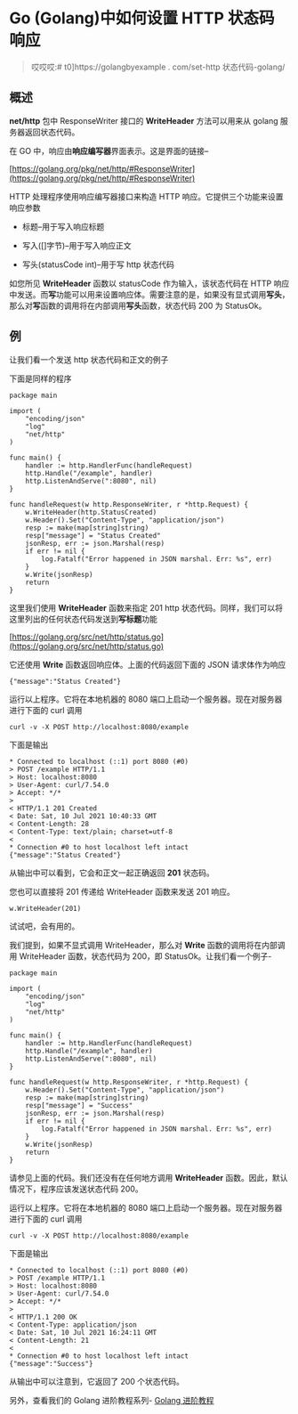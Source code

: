# Go (Golang)中如何设置 HTTP 状态码响应

> 哎哎哎:# t0]https://golangbyexample . com/set-http 状态代码-golang/

## **概述**

**net/http** 包中 ResponseWriter 接口的 **WriteHeader** 方法可以用来从 golang 服务器返回状态代码。

在 GO 中，响应由**响应编写器**界面表示。这是界面的链接–

[https://golang.org/pkg/net/http/#ResponseWriter](https://golang.org/pkg/net/http/#ResponseWriter)

HTTP 处理程序使用响应编写器接口来构造 HTTP 响应。它提供三个功能来设置响应参数

*   标题–用于写入响应标题

*   写入([]字节)–用于写入响应正文

*   写头(statusCode int)–用于写 http 状态代码

如您所见 **WriteHeader** 函数以 statusCode 作为输入，该状态代码在 HTTP 响应中发送。而**写**功能可以用来设置响应体。需要注意的是，如果没有显式调用**写头**，那么对**写**函数的调用将在内部调用**写头**函数，状态代码 200 为 StatusOk。

## **例**

让我们看一个发送 http 状态代码和正文的例子

下面是同样的程序

```
package main

import (
	"encoding/json"
	"log"
	"net/http"
)

func main() {
	handler := http.HandlerFunc(handleRequest)
	http.Handle("/example", handler)
	http.ListenAndServe(":8080", nil)
}

func handleRequest(w http.ResponseWriter, r *http.Request) {
	w.WriteHeader(http.StatusCreated)
	w.Header().Set("Content-Type", "application/json")
	resp := make(map[string]string)
	resp["message"] = "Status Created"
	jsonResp, err := json.Marshal(resp)
	if err != nil {
		log.Fatalf("Error happened in JSON marshal. Err: %s", err)
	}
	w.Write(jsonResp)
	return
}
```

这里我们使用 **WriteHeader** 函数来指定 201 http 状态代码。同样，我们可以将这里列出的任何状态代码发送到**写标题**功能

[https://golang.org/src/net/http/status.go](https://golang.org/src/net/http/status.go)

它还使用 **Write** 函数返回响应体。上面的代码返回下面的 JSON 请求体作为响应

```
{"message":"Status Created"}
```

运行以上程序。它将在本地机器的 8080 端口上启动一个服务器。现在对服务器进行下面的 curl 调用

```
curl -v -X POST http://localhost:8080/example
```

下面是输出

```
* Connected to localhost (::1) port 8080 (#0)
> POST /example HTTP/1.1
> Host: localhost:8080
> User-Agent: curl/7.54.0
> Accept: */*
> 
< HTTP/1.1 201 Created
< Date: Sat, 10 Jul 2021 10:40:33 GMT
< Content-Length: 28
< Content-Type: text/plain; charset=utf-8
< 
* Connection #0 to host localhost left intact
{"message":"Status Created"}
```

从输出中可以看到，它会和正文一起正确返回 **201** 状态码。

您也可以直接将 201 传递给 WriteHeader 函数来发送 201 响应。

```
w.WriteHeader(201)
```

试试吧，会有用的。

我们提到，如果不显式调用 WriteHeader，那么对 **Write** 函数的调用将在内部调用 WriteHeader 函数，状态代码为 200，即 StatusOk。让我们看一个例子-

```
package main

import (
	"encoding/json"
	"log"
	"net/http"
)

func main() {
	handler := http.HandlerFunc(handleRequest)
	http.Handle("/example", handler)
	http.ListenAndServe(":8080", nil)
}

func handleRequest(w http.ResponseWriter, r *http.Request) {
	w.Header().Set("Content-Type", "application/json")
	resp := make(map[string]string)
	resp["message"] = "Success"
	jsonResp, err := json.Marshal(resp)
	if err != nil {
		log.Fatalf("Error happened in JSON marshal. Err: %s", err)
	}
	w.Write(jsonResp)
	return
}
```

请参见上面的代码。我们还没有在任何地方调用 **WriteHeader** 函数。因此，默认情况下，程序应该发送状态代码 200。

运行以上程序。它将在本地机器的 8080 端口上启动一个服务器。现在对服务器进行下面的 curl 调用

```
curl -v -X POST http://localhost:8080/example
```

下面是输出

```
* Connected to localhost (::1) port 8080 (#0)
> POST /example HTTP/1.1
> Host: localhost:8080
> User-Agent: curl/7.54.0
> Accept: */*
> 
< HTTP/1.1 200 OK
< Content-Type: application/json
< Date: Sat, 10 Jul 2021 16:24:11 GMT
< Content-Length: 21
< 
* Connection #0 to host localhost left intact
{"message":"Success"}
```

从输出中可以注意到，它返回了 200 个状态代码。

另外，查看我们的 Golang 进阶教程系列- [Golang 进阶教程](https://golangbyexample.com/golang-comprehensive-tutorial/)